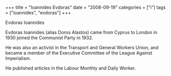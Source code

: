 +++
title = "Ioannides Evdoras"
date = "2008-09-19"
categories = ["i"]
tags = ["ioannides", "evdoras"]
+++

Evdoras Ioannides

Evdoras Ioannides (alias Doros Alastos) came from Cyprus to London in 1930 joined the Communist Party in 1932.

He was also an activist in the Transport and General Workers Union, and became a member of the Executive Committee of the League Against Imperialism.

He published articles in the Labour Monthly and Daily Worker.
